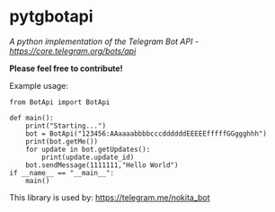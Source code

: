 # pytgbotapi
*A python implementation of the Telegram Bot API - https://core.telegram.org/bots/api*

**Please feel free to contribute!**

Example usage:
```
from BotApi import BotApi

def main():
    print("Starting...")
    bot = BotApi("123456:AAaaaabbbbcccddddddEEEEEfffffGGggghhh")
    print(bot.getMe())
    for update in bot.getUpdates():
        print(update.update_id)
    bot.sendMessage(1111111,"Hello World")
if __name__ == "__main__":
    main()
```

This library is used by: 
https://telegram.me/nokita_bot

